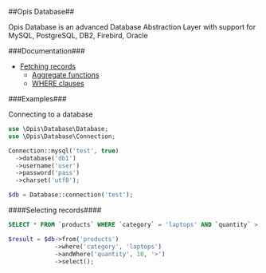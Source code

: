 ##Opis Database##

Opis Database is an advanced Database Abstraction Layer with support for MySQL, PostgreSQL, DB2, Firebird, Oracle

###Documentation###

* [Fetching records](https://github.com/opis/database/blob/master/doc/fetching.md)
    * [Aggregate functions](https://github.com/opis/database/blob/master/doc/aggregate.md)
    * [WHERE clauses](https://github.com/opis/database/blob/master/doc/where.md)

###Examples###

Connecting to a database

```php
use \Opis\Database\Database;
use \Opis\Database\Connection;

Connection::mysql('test', true)
  ->database('db1')
  ->username('user')
  ->password('pass')
  ->charset('utf8');

$db = Database::connection('test');
```

####Selecting records####

```sql
SELECT * FROM `products` WHERE `category` = 'laptops' AND `quantity` > 10
```

```php
$result = $db->from('products')
             ->where('category', 'laptops')
             ->andWhere('quantity', 10, '>')
             ->select();
```